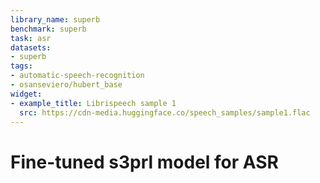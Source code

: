 ```yaml
---
library_name: superb
benchmark: superb
task: asr
datasets:
- superb
tags:
- automatic-speech-recognition
- osanseviero/hubert_base
widget:
- example_title: Librispeech sample 1
  src: https://cdn-media.huggingface.co/speech_samples/sample1.flac
---
```


# Fine-tuned s3prl model for ASR